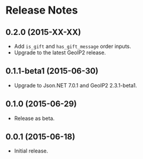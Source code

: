 Release Notes
=============

0.2.0 (2015-XX-XX)
------------------

* Add `is_gift` and `has_gift_message` order inputs.
* Upgrade to the latest GeoIP2 release.

0.1.1-beta1 (2015-06-30)
------------------------

* Upgrade to Json.NET 7.0.1 and GeoIP2 2.3.1-beta1.

0.1.0 (2015-06-29)
------------------

* Release as beta.

0.0.1 (2015-06-18)
------------------

* Initial release.
